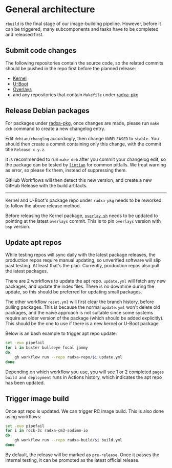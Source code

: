 # General architecture

`rbuild` is the final stage of our image-building pipeline. However, before it can be triggered, many subcomponents and tasks have to be completed and released first.

## Submit code changes

The following repositories contain the source code, so the related commits should be pushed in the repo first before the planned release:

* [Kernel](https://github.com/radxa/kernel/)
* [U-Boot](https://github.com/radxa/u-boot/)
* [Overlays](https://github.com/radxa/overlays/)
* and any repositories that contain `Makefile` under [radxa-pkg](https://github.com/radxa-pkg)

## Release Debian packages

For packages under [radxa-pkg](https://github.com/radxa-pkg), once changes are made, please run `make dch` command to create a new changelog entry.

Edit `debian/changlog` accordingly, then change `UNRELEASED` to `stable`. You should then create a commit containing only this change, with the commit title `Release x.y.z`.

It is recommended to run `make deb` after you commit your changelog edit, so the package can be tested by [`lintian`](https://lintian.debian.org/) for common pitfalls. We treat warning as error, so please fix them, instead of suppressing them.

GitHub Workflows will then detect this new version, and create a new GitHub Release with the build artifacts.

---

Kernel and U-Boot's package repo under `radxa-pkg` needs to be reworked to follow the above release method.

Before releasing the Kernel package, [`overlay.sh`](https://github.com/radxa-repo/bsp/blob/main/linux/.common/overlays.sh#L2) needs to be updated to pointing at the latest `overlays` commit. This is to pin `overlays` version with `bsp` version.

## Update apt repos

While testing repos will sync daily with the latest package releases, the production repos require manual updating, so unverified software will slip past testing. At least that's the plan. Currently, production repos also pull the latest packages.

There are 2 workflows to update the apt repo. `update.yml` will fetch any new packages, and update the index files. There is no downtime during the update, so this should be preferred for updating small packages.

The other workflow `reset.yml` will first clear the branch history, before pulling packages. This is because the normal `update.yml` won't delete old packages, and the naive approach is not suitable since some systems require an older version of the package (which should be added explicitly). This should be the one to use if there is a new kernel or U-Boot package.

Below is an bash example to trigger apt repo update:

```bash
set -euo pipefail
for i in buster bullseye focal jammy
do
    gh workflow run --repo radxa-repo/$i update.yml
done
```

Depending on which workflow you use, you will see 1 or 2 completed `pages build and deployment` runs in Actions history, which indicates the apt repo has been updated.

## Trigger image build

Once apt repo is updated. We can trigger RC image build. This is also done using workflows:

```bash
set -euo pipefail
for i in rock-3c radxa-cm3-sodimm-io
do
    gh workflow run --repo radxa-build/$i build.yml
done
```

By default, the release will be marked as `pre-release`. Once it passes the internal testing, it can be promoted as the latest official release.
